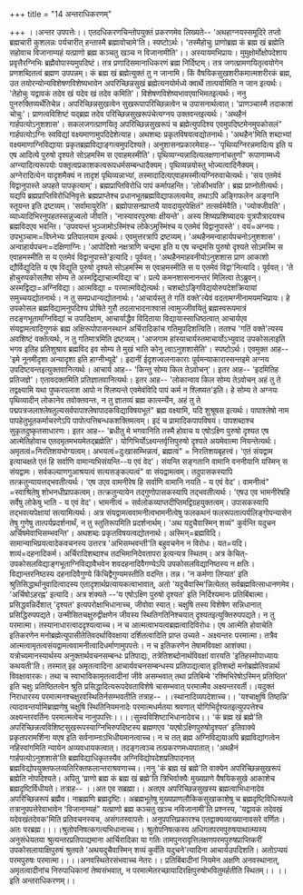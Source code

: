 +++
title = "14 अन्तराधिकरणम्"

+++
।।अन्तर उपपत्तेः।। एतदधिकरणचिन्तोपयुक्तं प्रकरणमेव लिख्यते-- 'अथहाग्नयस्समूदिरे तप्तो ब्रह्मचारी कुशलन्नः पर्यचारीत् हन्तास्मै ब्रह्मावोचामे'ति। स्पष्टोऽर्थः। 'तस्मैहोचुः प्राणोब्रह्म कं ब्रह्म खं ब्रह्मेति सहोवाच विजानाम्यहं यत्प्राणो ब्रह्म कञ्चतु खञ्च न विजानामीति'।। अस्यायमभिप्रायः। मुमुक्षोर्मोक्षोपदेशाय प्रवृत्तैरग्निभिः ब्रह्मैवोपास्यमुपदिष्टं। तत्र प्रणादिसमानाधिकरणं ब्रह्म निर्दिष्टम्। तत्र जगत्प्रामणयितृत्वयोगेन प्रणशब्दितत्वं ब्रह्मण उपपन्नम्। कं ब्रह्म खं ब्रह्मेत्युक्तं तु न जानामि। किं वैषयिकसुखशरीकमात्मशरीरकं ब्रह्म, उत तयोरन्योन्यविशेषणविशेष्यभावेन अपरिच्छिन्नसुखं ब्रह्मेत्यनयोर्मध्ये क्वार्थे तात्पर्यामिति न जान इत्यर्थः। 'तेहोचुः यद्वावकं तदेव खं यदेव खं तदेव कमिति'। विशेषणविशेष्यभावएवाभिमतइत्यर्थः। ननु पुनरुक्तिव्यर्थेतिचेन्न। अपरिच्छिन्नसुखत्वेन सुखरूपापरिच्छिन्नत्वेन च उपासनार्थत्वात्। 'प्राणञ्चास्मै तदाकाशं चोचुः'। प्राणत्वविशिष्टं यद्ब्रह्म तदेव परिच्छिन्नसुखरूपंचेत्यग्नय उक्तवन्तइत्यर्थः। 'अथहैनं गार्हपत्योऽनुशशास'। सकलजगत्प्राणयितृ अपरिच्छिन्नसुखरूपं च ब्रह्मेत्युपदिश्य एवमुपदिष्टमेनमुपकोसलं" गार्हपत्योऽग्निः स्वविद्यां वक्ष्यमाणामुपदिदेशेत्याह। अथशब्दः प्रकृतविषयत्वद्योतनार्थः। 'अथहैन'मिति शब्दाभ्यां वक्ष्यमाणाग्निविद्यायाः प्रकृतब्रह्मविद्याङ्गत्वमुपदिश्यते। अनुशासनप्रकारमेवाह-- 'पृथिव्यग्निरन्नमादित्य इति य एष आदित्ये पुरुषो दृश्यते सोऽहमस्मि स एवाहमस्मीति'। पृथिव्यग्न्यन्नादित्यलक्षणानांचतुर्णां" रूपाणाम्मध्ये अग्न्यादित्यरूपयोः पक्तृत्वप्रकाशकत्वरूपधर्मसम्बन्धादैक्यम्। पृथिव्यन्नयोस्तु भोज्यत्वादिनैक्यम्। अग्नेरादित्येन यादृशमैक्यं न तादृशं पृथिव्यन्नाभ्यां, तस्मादादित्यएवाहमस्मीत्यग्निरुवाचेत्यर्थः। 'सय एतमेवं विद्वानुपास्ते अपहते पापकृत्याम्'। ब्रह्मप्राप्तिविरोधि पापं कर्मापहन्ति। 'लोकीभवति'। ब्रह्म प्राप्नोतीत्यर्थः। यद्यपि ब्रह्मप्राप्तिविरोधिनिवृत्तेः ब्रह्मप्राप्तेश्च प्रधानभूतब्रह्मविद्याफलत्वमेव, तथाऽपि अङ्गिफलेन अङ्गानि स्तूयन्त इति द्रष्टव्यम्। 'सर्वामायुरेति'। ब्रह्मोपासनप्राप्तयै यावदायुरपेक्षितं" तत्सर्वमेवैति। 'ज्योक्जीवति'। व्याध्यादिभिरनुपहतस्सन्नुज्वलो जीवति। 'नास्यावरपुरुषाः क्षीयन्ते'। अस्य शिष्यप्रशिष्यादयः पुत्रपौत्रादयश्च ब्रह्मविदएव भवन्ति। 'उपवयन्तं भुञ्जामोऽस्मिंश्च लोकेऽमुस्मिंश्च य एतमेवं विद्वानुपास्ते'। वयं=अग्नयः। उपभुञ्चामः=विघ्नेभ्यः प्रतिपालयाम इत्यर्थः। एवमुत्तरत्रापि द्रष्टव्यम्। 'अथहैनमन्वाहार्यपचनोऽनुशशास'। अन्वाहार्यपचनः=दक्षिणाग्निः। 'आपोदिशो नक्षत्राणि चन्द्रमा इति य एष चन्द्रमसि पुरुषो दृश्यते सोऽमस्मि स एवाहमस्मीति स य एतमेवं विद्वानुपास्ते'इत्यादि। पूर्ववत्। 'अथहैनमाहवनीयोऽनुशशास प्राण आकाशो द्यौर्विद्युदिति य एष विद्युति पुरुषो दृश्यते सोऽहमस्मि स एवाहमस्मीति स य एतमेवं विद्वा'नित्यादि। पूर्ववत्। 'ते होचुरुपकोसलैषा सोम्य ते अस्मद्विद्याचात्मविद्या च'। प्रत्ये कमनशासनानन्तरं मिलित्वा तेऽब्रुवन्। अस्मद्विद्या=अग्निविद्या। आत्मविद्या = परमात्मविद्येत्यर्थः। चशब्दोऽङ्गिविद्ययोरुपदेशक्रियायां समुच्चयद्योतनार्थः। न तु समप्रधान्यद्योतनार्थः। 'आचार्यस्तु ते गतिं वक्ते'त्येवं वदतामग्नीनामयमभिप्रायः। हे उपकोसल ब्रह्मविद्यामनुपदिश्य प्रोषिते गुरौ तदलाभादनाश्वासं त्वामुज्जीवयितुं ब्रह्मस्वरूपमात्रं तदङ्गभूतामग्निविद्यां च उपादिक्षाम, आचार्याद्धैव विदिताया विद्यायास्साधिष्ठत्वात् आचार्यएव संयद्वामत्वादिगुणकं ब्रह्म अक्षिरूपोपासनस्थानं अर्चिरादिकांच गतिमुपदिशत्विति। ततश्च 'गतिं वक्ते'त्यस्य अवशिष्टं वक्तेत्यर्थः, न तु गतिमात्रमिति द्रष्टव्यम्। 'आजगाम हांस्याचार्यस्तमाचार्योऽभ्युवाद उपकोसलाइति भगव इतिह प्रतिशुश्राव ब्रह्मविद इव सोम्य ते मुखं भाति कोनु त्वाऽनुशशासेति'। स्पष्टोऽर्थः। एवमुक्त आह-- 'इमे नूनमीदृशा अन्यादृशा इति हाग्नीभ्यूदे'। इदानीं ईदृशज्वलनाकाराः पूर्वमन्याकारास्सन्तइमे अग्नय उपदिष्टवन्तइत्युक्तवानित्यर्थः। आचार्य आह-- 'किन्तु सोम्य किल तेऽवोचन्'। इतर आह-- 'इदमितिह प्रतिजज्ञे'। एतावदक्तमिति प्रतिज्ञातवानित्यर्थः। इतर आह-- 'लोकान्वाव किल सोम्य तेऽवोचन् अहं तु ते तद्वक्ष्यामि यथा पुष्करपलाश आपो न श्लिष्यन्ते एवमेवंविदि पापं कर्म न श्लिष्यत'इति। हे सोम्य ते अग्नयः पृथिव्यादीन् लोकानेव तवोक्तवन्तः, न तु ज्ञातव्यं ब्रह्म कार्त्स्न्येन, अहं तु ते पद्मपत्रजलाश्लेषतुल्यसर्वपापाश्लेषापादकविद्याविषयभूतं" ब्रह्म वक्ष्यामि, यदि शुश्रूषस इत्यर्थः। पापाश्लेषो नाम पापहेतुभूतकर्माचरणेऽपि पापोत्पत्तिबन्धकशक्तिमत्वम्। इदं च प्रामादिकपापविषयं। पापशब्दाश्च सुकृतदुष्कृतसाधारणः। इतर आह-- 'ब्रधीतु मे भगवानिति तस्मै होवाच य एषोऽक्ष्णि पुरुषो दृश्यत एष आत्मेतिहोवाच एतदमृतमभयमेतद्ब्रह्मेति'। योगिभिर्योऽक्ष्यन्तर्वृत्तिपुरुषो दृश्यते अयमेवात्मा नियन्तेत्यर्थः। अमृतत्वं=निरतिशयभोग्यत्वम्। अभयत्वं=दुःखासम्भिन्नत्वं, ब्रह्मत्वं" = निरतिशयबृहत्त्वं। 'एतं संयद्वाम इत्याचक्षते एतं हि सर्वाणि वामान्यभिसंयन्ति--य एवं वेद'। संयन्ति सङ्गतानि वामानि वननीयानि यस्मिन् स संयद्वामः। सर्वकल्याणगुआश्रयत्वं सत्यसङ्कल्पत्वं" वा संयद्वामत्वम्। तदुपासकस्यापि तत्क्रतुन्यायत्तद्भवतीत्यर्थः। 'एष उएव वामनीरेष हि सर्वाणि वामानि नयति - य एवं वेद'। वामनीत्वं" =स्वाश्रितेषु शोभनधीप्रापकत्वम्। तत्क्रतुन्यायेन तद्गुणोपासकस्यापि तद्भवतीत्यर्थः। 'एषउ एव भामनीरेषहि सर्वेषु लोकेषु भाति - य एवं वेद'। भामनीत्वं = सर्वलोकव्याप्तदीप्तिमद्विग्रहयुक्तत्वम्। उपासकस्यापि तद्भवत्यपेक्षायां सत्यामित्यर्थः। अत्र संयद्वामत्ववामनीत्वभामनीत्वेषु फलकथनं फलरूपतात्पर्यलिङ्गोपन्यासेन तेषु गुणेषु तात्पर्यप्रदर्शनार्थं, न तु स्तुतिरूपमिति प्रदर्शनार्थम्। 'अथ यदुचैवास्मिन् शव्यं" कुर्वन्ति यदुचन अर्चिषमेवाभिसम्भवन्ति'। अथशब्दः प्रकृतविषयत्वद्योतनार्थः। अस्मिन्=ब्रह्मविदि। सामान्याभिप्रयत्वादेकवचनस्य उत्तरत्र 'अभिसम्भवन्ती'ति बहुवचनेन न विरोधः। यत=यदि। शव्यं=दहनादिकर्म। अर्चिरादिशब्दाश्च तदभिमानिदेवतापरा इत्यन्यत्र स्थितम्। अत्र केचित्-उपकोसलविद्याङ्गभूताग्निविद्यावैभवेन शवदहनादिवैगण्येऽपि उपकोसलविद्यानिष्ठस्य न क्षतिः। विद्यान्तरनिष्ठस्य दहनादिवैगुण्ये किंचिद्वैगुण्यमस्तीति वदन्ति। तन्न। 'न कर्मणा लिप्यत' इति श्रुतिसिद्धार्थानुवादित्वादस्य एतादृशार्थप्रत्यायकत्वाभावात्, अतो 'यदुचैवास्मि'न्नित्येतत् सर्वब्रह्मवित्साधानणमेव। 'अर्चिषोऽहरह्न' इत्यादि। अत्र शंक्यते --'य एषोऽक्ष्णि पुरुषो दृश्यत' इति निर्दिश्यमानः प्रतिबिंबात्मा। प्रसिद्धवन्निर्देशात् 'दृश्यत' इत्यपरोक्षाभिधानाच्च, जीवोवा स्यात्। चक्षुषि तस्य विशेषेण सन्निधानात् प्रसिद्धिरुपपद्यते। उन्मीसितचक्षुरुद्वीक्षणेन जीवस्य स्थितिगतिनिश्चयात् दृश्यतइत्युक्तिरुपपद्यते। न तु परमात्मा। तस्यानाधारत्वाददृश्यत्वाच्च। न च आत्मत्वाभयत्वब्रह्मत्वादिविरोधः। एष आत्मेति होवाचेति इतिकरणेन मनोब्रह्मेत्युपासीतेतिवदर्थाविवक्षाया दर्शितत्वादिति प्राप्त उच्यते - अक्ष्यन्तरः परमात्मा। तत्रैव आत्मत्वामृतत्वसंयद्वामत्ववामनीत्वादिधर्माणामुपपत्तेः। न च इतिकरणेन तेषामविवक्षा आशंक्या। यत्रोच्यमानस्यार्थस्य अनुक्तार्थवचनसम्बन्धः प्रतिपाद्यः, तत्रेतिशब्दोनार्थविवक्षां वारयति 'इतिहस्मोपाध्यायः कथयती'ति। तस्मात् इह अमृतत्वादिना आचार्यवचनसम्बन्धस्य प्रतिपाद्यत्वात् इतिशब्दो मनोब्रह्मेतिवन्नार्थ विवक्षावारकः। तथा च स्वाभाविकामृतत्वादीनां जीवे असम्भवात् तथा प्रतिबिम्बे 'रश्मिभिरेषोऽस्मिन् प्रतिष्ठित' इति चक्षुः प्रतिष्ठितत्वेन श्रुति प्रसिद्धादित्यरूपदेवताविशेषे चासम्भवात् परमात्मैव अक्ष्यन्तरवर्ती।।यदुक्तं निराधारस्य परमात्मनश्चक्षुरवस्थितिर्नसम्भवतीति तत्राह-- ।।स्थानादिव्यपदेशाच्च।। 'यश्चाक्षुषि तिष्ठन्नि' त्यादावन्तर्यामिब्राह्मणेषु चक्षुषि स्थितिनियमनादेः परमात्मधर्मतया श्रवणात् योगिभिर्दृश्यतइत्युपपत्तेश्च अक्ष्यन्तरवर्तिनः परमात्मत्वेच नानुपपत्तिः।।।।सुस्वविशिष्टाभिधानादेवच।। 'कं ब्रह्म खं ब्रह्मे'ति अपरिच्छिन्नत्वविशिष्टसुखरूपस्याग्निभिरुपदिष्टस्य ब्रह्मणएव 'यएषोऽक्ष्णिपुरुषोदृश्यत' इतिवाक्ये प्रकृतपरामर्शिना यएष इति सर्वनाम्नाऽभिधीयमानत्वाच्च। न च तत् ब्रह्म अग्निविद्ययाअपि ब्रह्मविद्यांगत्वेन नहिस्वांगमिति न्यायेन अव्यवधायकत्वात्। तदङ्गत्वञ्च तत्प्रकरणमध्यपातात्। 'अथहैनं गार्हपत्योऽनुशशासे'ति ब्रह्मविद्याधिकृतस्यैव अग्निविद्योपदेशप्रतिपादनात् ब्रह्मविद्योपयुक्तफलव्यतिरिक्तफलान्तराश्रवणाच्च।।ननु 'कं ब्रह्म खं ब्रह्मे'ति वाक्येन अपरिच्छिन्नसुखरूपं ब्रह्मेति नोपदिश्यते। अपितु 'प्राणो ब्रह्म कं ब्रह्म खं ब्रह्मे'ति त्रिभिर्वाक्यैः मुख्यप्राणे वैषयिकसुखे आकाशेच ब्रह्मदृष्टिर्विधीयते। तत्राह-- ।।अत एव सब्रह्मा।। अतएव अपरिच्छिन्नसुखस्य ब्रह्मत्वाभिधानादेव अपरिच्छिन्नरूपं ब्रह्मैव। नाब्रह्मणि ब्रह्मदृष्टिः। अब्रह्मभूतेषु मुख्यप्राणलौकिकसुखाकाशेषु च ब्रह्मदृष्टिविधिरूपत्वे तत्रानुपपत्तेरेवाभावेन 'विजानाम्यहं" यत्प्राणो ब्रह्म कञ्चतु खञ्च नविजानामी'ति प्रश्नस्य, 'यद्वावकं तदेवखं यदेवखंतदेवक'मिति प्रतिवचनस्यच, असंगतस्वापत्तेः। अनुपपत्तिप्रकारश्च एतद्वाक्यव्याख्यानावसरे वर्णितः। अतः परब्रह्म।।।।श्रुतोपनिषत्कगत्यभिधानाच्च।। श्रुतोपनिषत्कस्य अधिगतपरमपुरुषयाथात्म्यस्य अनुसंधेयतया श्रुत्यन्तरप्रतिपाद्यमाना आर्चिरादिका या गतिः तामपुनरावृत्तिलक्षणपरमपुरुषप्राप्तिकरीं उपकोसलायाक्षिपुरुषं श्रुतवते 'अथयदुचैवास्मिन् शव्यं कुर्वंति यदुचने'त्यादिना आचार्यउपदिशति। अतोऽप्ययं परमपुरुषः परमात्मा।।।।अनवस्थितेरसंभवाच्च नेतरः।। प्रतिबिंबादीनां नियमेन अक्षणि अनवस्थानात्, अमृतत्वादीनांच निरुपाधिकानां तेष्वसंभवात्, न परमात्मेतरच्छायादिरक्षिपुरुषोभवितुमर्हतीति स्थितम्।। ।।इति अन्तराधिकरणम्।।